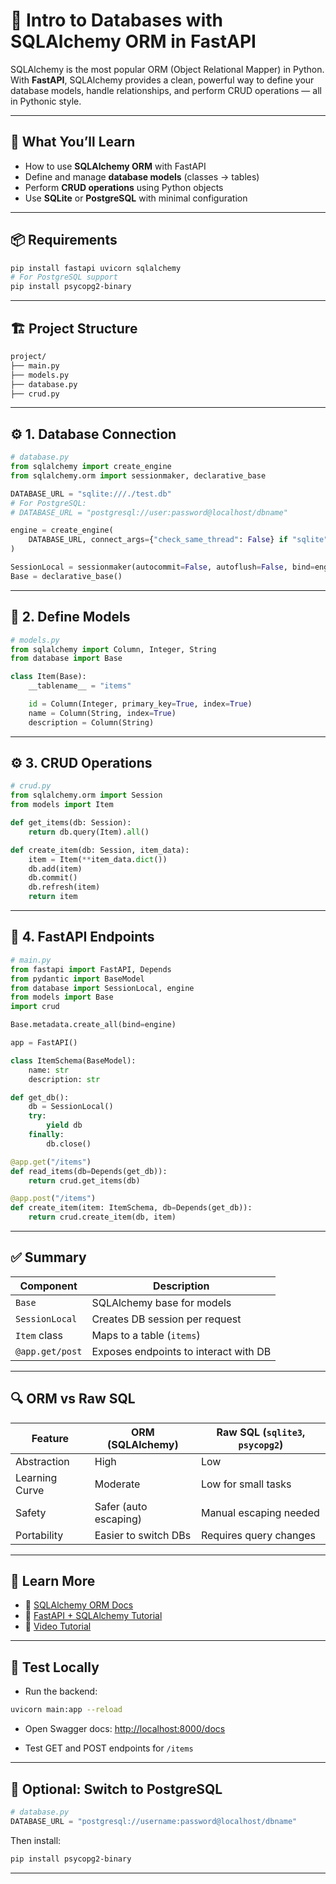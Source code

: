 # 🧱 Intro to Databases with SQLAlchemy ORM in FastAPI

SQLAlchemy is the most popular ORM (Object Relational Mapper) in Python. With **FastAPI**, SQLAlchemy provides a clean, powerful way to define your database models, handle relationships, and perform CRUD operations — all in Pythonic style.

---

## 🎯 What You’ll Learn

- How to use **SQLAlchemy ORM** with FastAPI
- Define and manage **database models** (classes → tables)
- Perform **CRUD operations** using Python objects
- Use **SQLite** or **PostgreSQL** with minimal configuration

---

## 📦 Requirements

```bash
pip install fastapi uvicorn sqlalchemy
# For PostgreSQL support
pip install psycopg2-binary
```

---

## 🏗️ Project Structure

```txt
project/
├── main.py
├── models.py
├── database.py
├── crud.py
```

---

## ⚙️ 1. Database Connection

```python
# database.py
from sqlalchemy import create_engine
from sqlalchemy.orm import sessionmaker, declarative_base

DATABASE_URL = "sqlite:///./test.db"
# For PostgreSQL:
# DATABASE_URL = "postgresql://user:password@localhost/dbname"

engine = create_engine(
    DATABASE_URL, connect_args={"check_same_thread": False} if "sqlite" in DATABASE_URL else {}
)

SessionLocal = sessionmaker(autocommit=False, autoflush=False, bind=engine)
Base = declarative_base()
```

---

## 🧱 2. Define Models

```python
# models.py
from sqlalchemy import Column, Integer, String
from database import Base

class Item(Base):
    __tablename__ = "items"

    id = Column(Integer, primary_key=True, index=True)
    name = Column(String, index=True)
    description = Column(String)
```

---

## ⚙️ 3. CRUD Operations

```python
# crud.py
from sqlalchemy.orm import Session
from models import Item

def get_items(db: Session):
    return db.query(Item).all()

def create_item(db: Session, item_data):
    item = Item(**item_data.dict())
    db.add(item)
    db.commit()
    db.refresh(item)
    return item
```

---

## 🚀 4. FastAPI Endpoints

```python
# main.py
from fastapi import FastAPI, Depends
from pydantic import BaseModel
from database import SessionLocal, engine
from models import Base
import crud

Base.metadata.create_all(bind=engine)

app = FastAPI()

class ItemSchema(BaseModel):
    name: str
    description: str

def get_db():
    db = SessionLocal()
    try:
        yield db
    finally:
        db.close()

@app.get("/items")
def read_items(db=Depends(get_db)):
    return crud.get_items(db)

@app.post("/items")
def create_item(item: ItemSchema, db=Depends(get_db)):
    return crud.create_item(db, item)
```

---

## ✅ Summary

| Component       | Description                           |
| --------------- | ------------------------------------- |
| `Base`          | SQLAlchemy base for models            |
| `SessionLocal`  | Creates DB session per request        |
| `Item` class    | Maps to a table (`items`)             |
| `@app.get/post` | Exposes endpoints to interact with DB |

---

## 🔍 ORM vs Raw SQL

| Feature        | ORM (SQLAlchemy)      | Raw SQL (`sqlite3`, `psycopg2`) |
| -------------- | --------------------- | ------------------------------- |
| Abstraction    | High                  | Low                             |
| Learning Curve | Moderate              | Low for small tasks             |
| Safety         | Safer (auto escaping) | Manual escaping needed          |
| Portability    | Easier to switch DBs  | Requires query changes          |

---

## 📘 Learn More

- 🔗 [SQLAlchemy ORM Docs](https://docs.sqlalchemy.org/en/20/orm/)
- 🔗 [FastAPI + SQLAlchemy Tutorial](https://fastapi.tiangolo.com/tutorial/sql-databases/)
- 🎥 [Video Tutorial](https://www.youtube.com/watch?v=0sOvCWFmrtA)

---

## 🧪 Test Locally

- Run the backend:

```bash
uvicorn main:app --reload
```

- Open Swagger docs:
  [http://localhost:8000/docs](http://localhost:8000/docs)

- Test GET and POST endpoints for `/items`

---

## 🔧 Optional: Switch to PostgreSQL

```python
# database.py
DATABASE_URL = "postgresql://username:password@localhost/dbname"
```

Then install:

```bash
pip install psycopg2-binary
```

---
